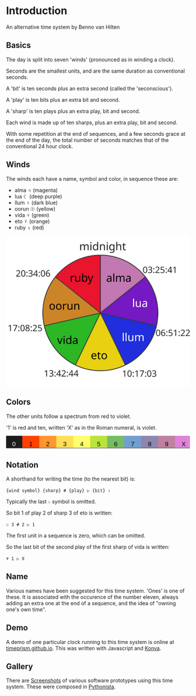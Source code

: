 # Introduction

An alternative time system by Benno van Hilten

## Basics

The day is split into seven 'winds' (pronounced as in winding a clock).

Seconds are the smallest units, and are the same duration as conventional seconds.

A 'bit' is ten seconds plus an extra second (called the 'seconscious').

A 'play' is ten bits plus an extra bit and second.

A 'sharp' is ten plays plus an extra play, bit and second.

Each wind is made up of ten sharps, plus an extra play, bit and second.

With some repetition at the end of sequences, and a few seconds grace at the end of the day, the total number of seconds matches that of the conventional 24 hour clock.

## Winds

The winds each have a name, symbol and color, in sequence these are:
- alma ♃ (magenta)
- lua ☾ (deep purple)
- llum ♀ (dark blue)
- oorun ☉ (yellow)
- vida ♆ (green)
- eto ☿ (orange)
- ruby ♁ (red)

![seven winds](https://raw.githubusercontent.com/timeprism/introduction/main/wind%20times.png)

## Colors

The other units follow a spectrum from red to violet.

'1' is red and ten, written 'X' as in the Roman numeral, is violet.

![units](https://raw.githubusercontent.com/timeprism/introduction/main/unit%20colors.png)

## Notation

A shorthand for writing the time (to the nearest bit) is:

``{wind symbol} {sharp} # {play} ▷ {bit} ♭``

Typically the last ``♭`` symbol is omitted.

So bit 1 of play 2 of sharp 3 of eto is written:

``☉ 3 # 2 ▷ 1``

The first unit in a sequence is zero, which can be omitted.

So the last bit of the second play of the first sharp of vida is written:

``♆ 1 ▷ X``

## Name

Various names have been suggested for this time system. 'Ones' is one of these. It is associated with the occurence of the number eleven, always adding an extra one at the end of a sequence, and the idea of "owning one's own time".

## Demo

A demo of one particular clock running to this time system is online at [timeprism.github.io](https://timeprism.github.io). This was written with Javascript and [Konva](https://konvajs.org/index.html).

## Gallery

There are [Screenshots](https://github.com/timeprism/introduction/tree/main/gallery) of various software prototypes using this time system. These were composed in [Pythonista](http://omz-software.com/pythonista/).
